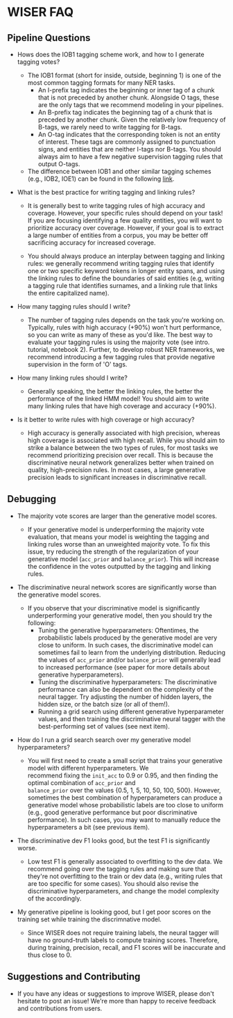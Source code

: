 # WISER FAQ
## Pipeline Questions

-  Hows does the IOB1 tagging scheme work, and how to I generate tagging votes?
    - The IOB1 format (short for inside, outside, beginning 1) is one of the most common tagging formats for many NER 
    tasks.   
        - An I-prefix  tag indicates the beginning or inner tag of a chunk that is not preceded by another chunk. 
        Alongside O tags, these are the only tags that we recommend modeling in your pipelines.
        - An B-prefix tag indicates the beginning tag of a chunk that is preceded by another chunk. Given the relatively 
        low frequency of B-tags, we rarely need to write tagging for B-tags.
        - An O-tag indicates that the corresponding token is not an entity of interest. These tags are commonly assigned 
        to punctuation signs, and entities that are neither I-tags nor B-tags. You should always aim to have a few 
        negative supervision tagging rules that output O-tags.
    - The difference between IOB1 and other similar tagging schemes (e.g., IOB2, IOE1) can be found in the following
    [link](https://www.researchgate.net/figure/3-IOB1-IOB2-IOE1-and-IOE2-Base-Phrase-annotation-schemes_tbl7_50839830).     
    
- What is the best practice for writing tagging and linking rules?
    - It is generally best to write tagging rules of high accuracy and coverage. However, your specific rules should 
    depend on your task! If you are focusing identifying a few quality entities, you will want to prioritize accuracy 
    over coverage. However, if your goal is to extract a large number of entities from a corpus, you may be better off
    sacrificing accuracy for increased coverage. 
     
    - You should always produce an interplay between tagging and linking rules: we generally recommend writing tagging 
    rules that identify one or two specific keyword tokens in longer entity spans, and using the linking rules to define 
    the boundaries of said entities (e.g, writing a tagging rule that identifies surnames, and a linking rule that links
    the entire capitalized name).
 
- How many tagging rules should I write?
    - The number of tagging rules depends on the task you're working on. 
    Typically, rules with high accuracy (+90%) won't hurt performance, so you can write as many of these as you'd like.
    The best way to evaluate your tagging rules is using the majority vote (see intro. tutorial, notebook 2).
    Further, to develop robust NER frameworks, we recommend introducing a few tagging rules that provide negative 
    supervision in the form of 'O' tags.

- How many linking rules should I write?
    - Generally speaking, the better the linking rules, the better the performance of the linked HMM model! 
    You should aim to write many linking rules that have high coverage and accuracy (+90%). 

- Is it better to write rules with high coverage or high accuracy?
    - High accuracy is generally associated with high precision, whereas high coverage is associated with high recall.
    While you should aim to strike a balance between the two types of rules, for most tasks we recommend prioritizing 
    precision over recall. 
    This is because the discriminative neural network generalizes better when trained on quality, high-precision rules.
    In most cases, a large generative precision leads to significant increases in discriminative recall.


## Debugging

- The majority vote scores are larger than the generative model scores. 
    - If your generative model is underperforming the majority vote evaluation, that means your model is weighting
    the tagging and linking rules worse than an unweighted majority vote. 
    To fix this issue, try reducing the strength of the regularization of your generative model 
    (``acc_prior`` and ``balance_prior``).
    This will increase the confidence in the votes outputted by the tagging and linking rules.
    
- The discriminative neural network scores are significantly worse than the generative model scores.
    - If you observe that your discriminative model is significantly underperforming your generative model,
    then you should try the following:
        - Tuning the generative hyperparameters: 
        Oftentimes, the probabilistic labels produced by the generative model are very close to uniform. 
        In such cases, the discriminative model can sometimes fail to learn from the underlying distribution. 
        Reducing the values of ``acc_prior`` and/or ``balance_prior`` will generally lead to increased performance 
        (see paper for more details about generative hyperparameters).
        - Tuning the discriminative hyperparameters: 
        The discriminative performance can also be dependent on the complexity of the neural tagger. 
        Try adjusting the number of hidden layers, the hidden size, or the batch size (or all of them!).
        - Running a grid search using different generative hyperparameter values, and then training the discriminative 
        neural tagger with the best-performing set of values (see next item). 
        
- How do I run a grid search search over my generative model hyperparameters?
    - You will first need to create a small script that trains your generative model with different hyperparameters. We           
    recommend fixing the ``init_acc`` to 0.9 or 0.95, and then finding the optimal combination of ``acc_prior`` and               
    ``balance_prior`` over the values {0.5, 1, 5, 10, 50, 100, 500}. 
    However, sometimes the best combination of hyperparameters can produce a generative model whose probabilistic labels 
    are too close to uniform (e.g., good generative performance but poor discriminative performance). 
    In such cases, you may want to manually reduce the hyperparameters a bit (see previous item).
    
- The discriminative dev F1 looks good, but the test F1 is significantly worse.
    - Low test F1 is generally associated to overfitting to the dev data. 
    We recommend going over the tagging rules and making sure that they're not overfitting to the train or dev data 
    (e.g., writing rules that are too specific for some cases).
    You should also revise the discriminative hyperparameters, and change the model complexity of the accordingly.
  
- My generative pipeline is looking good, but I get poor scores on the training set while training the discrimnative 
model.
    - Since WISER does not require training labels, the neural tagger will have no ground-truth labels to 
    compute training scores. Therefore, during training, precision, recall, and F1 scores will be inaccurate and thus 
    close to 0.

## Suggestions and Contributing

- If you have any ideas or suggestions to improve WISER, please don't hesitate to post an issue! We're more than happy 
  to receive feedback and contributions from users.
